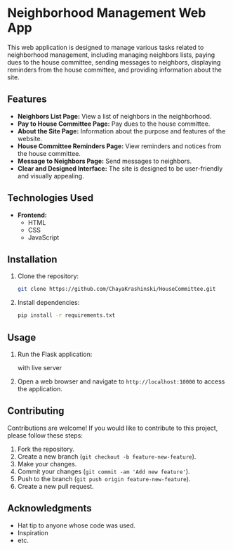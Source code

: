 # Neighborhood Management Web App

This web application is designed to manage various tasks related to neighborhood management, including managing neighbors lists, paying dues to the house committee, sending messages to neighbors, displaying reminders from the house committee, and providing information about the site.

## Features

- **Neighbors List Page:** View a list of neighbors in the neighborhood.
- **Pay to House Committee Page:** Pay dues to the house committee.
- **About the Site Page:** Information about the purpose and features of the website.
- **House Committee Reminders Page:** View reminders and notices from the house committee.
- **Message to Neighbors Page:** Send messages to neighbors.
- **Clear and Designed Interface:** The site is designed to be user-friendly and visually appealing.

## Technologies Used

- **Frontend:**
  - HTML
  - CSS
  - JavaScript

## Installation

1. Clone the repository:

    ```bash
    git clone https://github.com/ChayaKrashinski/HouseCommittee.git
    ```

2. Install dependencies:

    ```bash
    pip install -r requirements.txt
    ```

## Usage

1. Run the Flask application:

    with live server

2. Open a web browser and navigate to `http://localhost:10000` to access the application.

## Contributing

Contributions are welcome! If you would like to contribute to this project, please follow these steps:

1. Fork the repository.
2. Create a new branch (`git checkout -b feature-new-feature`).
3. Make your changes.
4. Commit your changes (`git commit -am 'Add new feature'`).
5. Push to the branch (`git push origin feature-new-feature`).
6. Create a new pull request.


## Acknowledgments

- Hat tip to anyone whose code was used.
- Inspiration
- etc.
